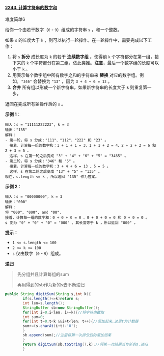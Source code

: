 #### [2243. 计算字符串的数字和](https://leetcode-cn.com/problems/calculate-digit-sum-of-a-string/)

难度简单6

给你一个由若干数字（`0` - `9`）组成的字符串 `s` ，和一个整数。

如果 `s` 的长度大于 `k` ，则可以执行一轮操作。在一轮操作中，需要完成以下工作：

1. 将 `s` **拆分** 成长度为 `k` 的若干 **连续数字组** ，使得前 `k` 个字符都分在第一组，接下来的 `k` 个字符都分在第二组，依此类推。**注意**，最后一个数字组的长度可以小于 `k` 。
2. 用表示每个数字组中所有数字之和的字符串来 **替换** 对应的数字组。例如，`"346"` 会替换为 `"13"` ，因为 `3 + 4 + 6 = 13` 。
3. **合并** 所有组以形成一个新字符串。如果新字符串的长度大于 `k` 则重复第一步。

返回在完成所有轮操作后的 `s` 。

**示例 1：**

```
输入：s = "11111222223", k = 3
输出："135"
解释：
- 第一轮，将 s 分成："111"、"112"、"222" 和 "23" 。
  接着，计算每一组的数字和：1 + 1 + 1 = 3、1 + 1 + 2 = 4、2 + 2 + 2 = 6 和 2 + 3 = 5 。 
  这样，s 在第一轮之后变成 "3" + "4" + "6" + "5" = "3465" 。
- 第二轮，将 s 分成："346" 和 "5" 。
  接着，计算每一组的数字和：3 + 4 + 6 = 13 、5 = 5 。
  这样，s 在第二轮之后变成 "13" + "5" = "135" 。 
现在，s.length <= k ，所以返回 "135" 作为答案。
```

**示例 2：**

```
输入：s = "00000000", k = 3
输出："000"
解释：
将 "000", "000", and "00".
接着，计算每一组的数字和：0 + 0 + 0 = 0 、0 + 0 + 0 = 0 和 0 + 0 = 0 。 
s 变为 "0" + "0" + "0" = "000" ，其长度等于 k ，所以返回 "000" 。
```

**提示：**

- `1 <= s.length <= 100`
- `2 <= k <= 100`
- `s` 仅由数字（`0` - `9`）组成。

**递归**

> 先分组并且计算每组的sum
>
>再用得到的sb作为新的s去不断递归

```java
public String digitSum(String s,int k){
        if(s.length()<=k)return s;
        int len=s.length();
        StringBuffer sb=new StringBuffer();
        for(int i=0;i<len; i+=k){//将字符串截取
        int sum=0;
        for(int t=0;t<k &&i+t<len; t++){//累加起来,这里t为计数器
        sum+=(s.charAt(i+t)-'0');
        }
        sb.append(sum);//这里将第一次拆分后的累加结果
        }
        return digitSum(sb.toString(),k);//将第一次结果当作新的s,递归
        }
```

